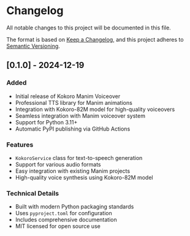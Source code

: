 # Changelog

All notable changes to this project will be documented in this file.

The format is based on [Keep a Changelog](https://keepachangelog.com/en/1.0.0/),
and this project adheres to [Semantic Versioning](https://semver.org/spec/v2.0.0.html).

## [0.1.0] - 2024-12-19

### Added
- Initial release of Kokoro Manim Voiceover
- Professional TTS library for Manim animations
- Integration with Kokoro-82M model for high-quality voiceovers
- Seamless integration with Manim voiceover system
- Support for Python 3.11+
- Automatic PyPI publishing via GitHub Actions

### Features
- `KokoroService` class for text-to-speech generation
- Support for various audio formats
- Easy integration with existing Manim projects
- High-quality voice synthesis using Kokoro-82M model

### Technical Details
- Built with modern Python packaging standards
- Uses `pyproject.toml` for configuration
- Includes comprehensive documentation
- MIT licensed for open source use
